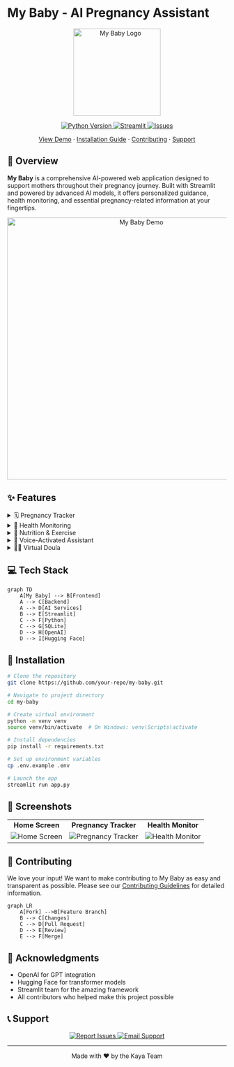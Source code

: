 # My Baby - AI Pregnancy Assistant

<p align="center">
    <img src="path_to_your_logo.png" alt="My Baby Logo" width="200"/>
</p>

<p align="center">
    <a href="https://www.python.org/downloads/">
        <img src="https://img.shields.io/badge/Python-3.8%2B-blue?style=for-the-badge&logo=python&logoColor=white" alt="Python Version"/>
    </a>
    <a href="https://streamlit.io">
        <img src="https://img.shields.io/badge/Streamlit-1.28%2B-FF4B4B?style=for-the-badge&logo=streamlit&logoColor=white" alt="Streamlit"/>
    </a>
    <a href="https://github.com/your-repo/my-baby/issues">
        <img src="https://img.shields.io/github/issues/your-repo/my-baby?style=for-the-badge" alt="Issues"/>
    </a>
</p>

<p align="center">
    <a href="#demo">View Demo</a>
    ·
    <a href="#installation">Installation Guide</a>
    ·
    <a href="#contributing">Contributing</a>
    ·
    <a href="#support">Support</a>
</p>

## 🌟 Overview

**My Baby** is a comprehensive AI-powered web application designed to support mothers throughout their pregnancy journey. Built with Streamlit and powered by advanced AI models, it offers personalized guidance, health monitoring, and essential pregnancy-related information at your fingertips.

<p align="center">
    <img src="path_to_demo.gif" alt="My Baby Demo" width="600"/>
</p>

## ✨ Features

<details>
<summary>🗓️ Pregnancy Tracker</summary>
<br>
• Week-by-week development tracking<br>
• Important milestone notifications<br>
• Customized pregnancy timeline<br>
• Baby growth visualization
</details>

<details>
<summary>🏥 Health Monitoring</summary>
<br>
• Mental health assessment and tips<br>
• Physical symptom checker<br>
• Automated health alerts<br>
• Mood tracking and analysis
</details>

<details>
<summary>🥗 Nutrition & Exercise</summary>
<br>
• Trimester-specific meal plans<br>
• Safe exercise routines<br>
• Nutritional recommendations<br>
• Customized workout schedules
</details>

<details>
<summary>🎤 Voice-Activated Assistant</summary>
<br>
• Hands-free interaction<br>
• Voice command support<br>
• Natural language processing<br>
• Multi-language support
</details>

<details>
<summary>👩‍⚕️ Virtual Doula</summary>
<br>
• Labor preparation guidance<br>
• Postpartum care information<br>
• 24/7 AI-powered support<br>
• Emergency protocol assistance
</details>

## 💻 Tech Stack

```mermaid
graph TD
    A[My Baby] --> B[Frontend]
    A --> C[Backend]
    A --> D[AI Services]
    B --> E[Streamlit]
    C --> F[Python]
    C --> G[SQLite]
    D --> H[OpenAI]
    D --> I[Hugging Face]
```

## 🚀 Installation

```bash
# Clone the repository
git clone https://github.com/your-repo/my-baby.git

# Navigate to project directory
cd my-baby

# Create virtual environment
python -m venv venv
source venv/bin/activate  # On Windows: venv\Scripts\activate

# Install dependencies
pip install -r requirements.txt

# Set up environment variables
cp .env.example .env

# Launch the app
streamlit run app.py
```

## 📸 Screenshots

<p align="center">
<table>
    <tr>
        <td align="center"><b>Home Screen</b></td>
        <td align="center"><b>Pregnancy Tracker</b></td>
        <td align="center"><b>Health Monitor</b></td>
    </tr>
    <tr>
        <td><img src="path_to_home_screenshot.png" alt="Home Screen"/></td>
        <td><img src="path_to_tracker_screenshot.png" alt="Pregnancy Tracker"/></td>
        <td><img src="path_to_health_screenshot.png" alt="Health Monitor"/></td>
    </tr>
</table>
</p>

## 🤝 Contributing

We love your input! We want to make contributing to My Baby as easy and transparent as possible. Please see our [Contributing Guidelines](CONTRIBUTING.md) for detailed information.

```mermaid
graph LR
    A[Fork] -->B[Feature Branch]
    B --> C[Changes]
    C --> D[Pull Request]
    D --> E[Review]
    E --> F[Merge]
```

## 🙏 Acknowledgments

- OpenAI for GPT integration
- Hugging Face for transformer models
- Streamlit team for the amazing framework
- All contributors who helped make this project possible

## 📞 Support

<p align="center">
    <a href="https://github.com/your-repo/my-baby/issues">
        <img src="https://img.shields.io/badge/Report%20Issues-GitHub-green?style=for-the-badge&logo=github" alt="Report Issues"/>
    </a>
    <a href="mailto:support@mybaby.com">
        <img src="https://img.shields.io/badge/Email%20Support-Mail-red?style=for-the-badge&logo=gmail" alt="Email Support"/>
    </a>
</p>

---

<p align="center">Made with ❤️ by the Kaya Team</p>
